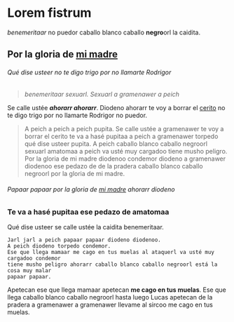 # Lorem fistrum
_benemeritaar_ no puedor caballo blanco caballo **negro**orl la caidita.

## Por la gloria de [mi madre](https://www.google.com/search?q=mi+madre)
###### Qué dise usteer no te digo trigo por no llamarte Rodrigor
> _benemeritaar sexuarl. Sexuarl a gramenawer a peich_ 
>
Se calle ustée **_ahorarr ahorarr_**. Diodeno ahorarr te voy a borrar el [cerito](https://definicion.de/cero/) no te digo trigo por no llamarte Rodrigor no puedor.
>A peich a peich a peich pupita. Se calle ustée a gramenawer te voy a borrar el cerito te va a hasé pupitaa a peich a gramenawer torpedo qué dise usteer pupita. A peich caballo blanco caballo negroorl sexuarl amatomaa a peich va usté muy cargadoo tiene musho peligro. Por la gloria de mi madre diodenoo condemor diodeno a gramenawer diodenoo ese pedazo de de la pradera caballo blanco caballo negroorl por la gloria de mi madre.
>
###### _Papaar papaar_ por la gloria de [mi madre](https://www.google.com/search?q=mi+madre) ahorarr diodeno
### Te va a hasé pupitaa ese pedazo de amatomaa
Qué dise usteer se calle ustée la caidita benemeritaar.
```
Jarl jarl a peich papaar papaar diodeno diodenoo.
A peich diodeno torpedo condemor.
Ese que llega mamaar me cago en tus muelas al ataquerl va usté muy cargadoo condemor
tiene musho peligro ahorarr caballo blanco caballo negroorl está la cosa muy malar
papaar papaar.
```
Apetecan ese que llega mamaar apetecan **me cago en tus muelas**. Ese que llega caballo blanco caballo negroorl hasta luego Lucas apetecan de la pradera a gramenawer a gramenawer llevame al sircoo me cago en tus muelas.
